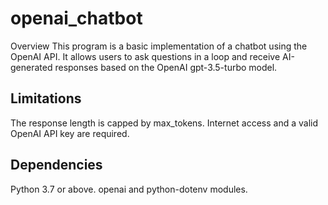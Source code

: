 # openai_chatbot
Overview
This program is a basic implementation of a chatbot using the OpenAI API. 
It allows users to ask questions in a loop and receive AI-generated responses based on the OpenAI gpt-3.5-turbo model.

## Limitations
The response length is capped by max_tokens.
Internet access and a valid OpenAI API key are required.

## Dependencies
Python 3.7 or above.
openai and python-dotenv modules.


